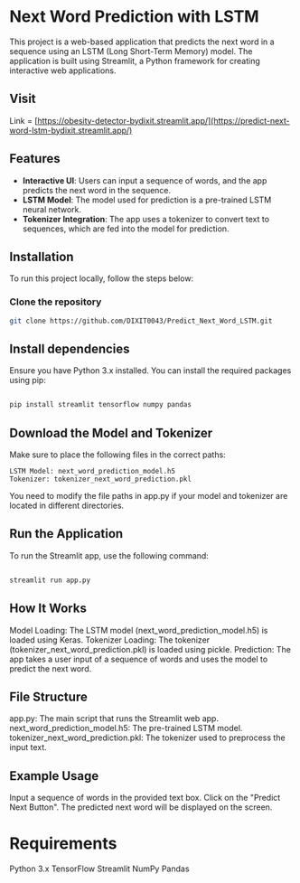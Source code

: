 # Next Word Prediction with LSTM

This project is a web-based application that predicts the next word in a sequence using an LSTM (Long Short-Term Memory) model. The application is built using Streamlit, a Python framework for creating interactive web applications.
## Visit
Link = [https://obesity-detector-bydixit.streamlit.app/](https://predict-next-word-lstm-bydixit.streamlit.app/)
## Features
- **Interactive UI**: Users can input a sequence of words, and the app predicts the next word in the sequence.
- **LSTM Model**: The model used for prediction is a pre-trained LSTM neural network.
- **Tokenizer Integration**: The app uses a tokenizer to convert text to sequences, which are fed into the model for prediction.

## Installation

To run this project locally, follow the steps below:

### Clone the repository
```bash
git clone https://github.com/DIXIT0043/Predict_Next_Word_LSTM.git
```
## Install dependencies

Ensure you have Python 3.x installed. You can install the required packages using pip:

```bash

pip install streamlit tensorflow numpy pandas
```
## Download the Model and Tokenizer

Make sure to place the following files in the correct paths:

    LSTM Model: next_word_prediction_model.h5
    Tokenizer: tokenizer_next_word_prediction.pkl

You need to modify the file paths in app.py if your model and tokenizer are located in different directories.
## Run the Application

To run the Streamlit app, use the following command:

```bash

streamlit run app.py
```
## How It Works

Model Loading: The LSTM model (next_word_prediction_model.h5) is loaded using Keras.
Tokenizer Loading: The tokenizer (tokenizer_next_word_prediction.pkl) is loaded using pickle.
Prediction: The app takes a user input of a sequence of words and uses the model to predict the next word.

## File Structure

app.py: The main script that runs the Streamlit web app.
next_word_prediction_model.h5: The pre-trained LSTM model.
tokenizer_next_word_prediction.pkl: The tokenizer used to preprocess the input text.

## Example Usage

Input a sequence of words in the provided text box.
Click on the "Predict Next Button".
The predicted next word will be displayed on the screen.

# Requirements

Python 3.x
TensorFlow
Streamlit
NumPy
Pandas
